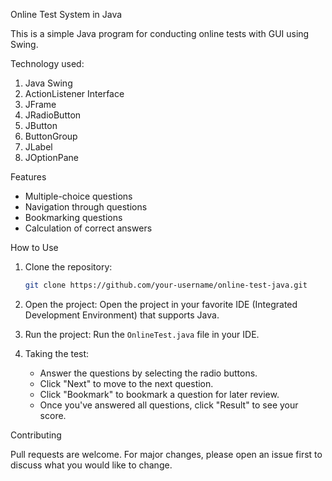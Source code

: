 Online Test System in Java

This is a simple Java program for conducting online tests with GUI using Swing.

Technology used:

1. Java Swing
2. ActionListener Interface
3. JFrame
4. JRadioButton
5. JButton
6. ButtonGroup
7. JLabel
8. JOptionPane

Features

- Multiple-choice questions
- Navigation through questions
- Bookmarking questions
- Calculation of correct answers

How to Use

1. Clone the repository:
   ```sh
   git clone https://github.com/your-username/online-test-java.git
   ```

2. Open the project:
   Open the project in your favorite IDE (Integrated Development Environment) that supports Java.

3. Run the project:
   Run the `OnlineTest.java` file in your IDE.

4. Taking the test:
   - Answer the questions by selecting the radio buttons.
   - Click "Next" to move to the next question.
   - Click "Bookmark" to bookmark a question for later review.
   - Once you've answered all questions, click "Result" to see your score.

Contributing

Pull requests are welcome. For major changes, please open an issue first to discuss what you would like to change.
